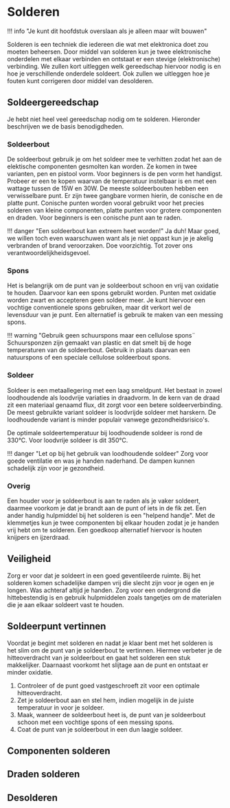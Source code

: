# Solderen

!!! info "Je kunt dit hoofdstuk overslaan als je alleen maar wilt bouwen"

Solderen is een techniek die iedereen die wat met elektronica doet zou moeten beheersen. Door middel van solderen kun je twee elektronische onderdelen met elkaar verbinden en ontstaat er een stevige (elektronische) verbinding. We zullen kort uitleggen welk gereedschap hiervoor nodig is en hoe je verschillende onderdele soldeert. Ook zullen we uitleggen hoe je fouten kunt corrigeren door middel van desolderen.

## Soldeergereedschap

Je hebt niet heel veel gereedschap nodig om te solderen. Hieronder beschrijven we de basis benodigdheden.

### Soldeerbout

De soldeerbout gebruik je om het soldeer mee te verhitten zodat het aan de elektische componenten gesmolten kan worden. Ze komen in twee varianten, pen en pistool vorm. Voor beginners is de pen vorm het handigst. Probeer er een te kopen waarvan de temperatuur instelbaar is en met een wattage tussen de 15W en 30W. De meeste soldeerbouten hebben een verwisselbare punt. Er zijn twee gangbare vormen hierin, de conische en de platte punt. Conische punten worden vooral gebruikt voor het precies solderen van kleine componenten, platte punten voor grotere componenten en draden. Voor beginners is een conische punt aan te raden.

!!! danger "Een soldeerbout kan extreem heet worden!"
    Ja duh! Maar goed, we willen toch even waarschuwen want als je niet oppast kun je je akelig verbranden of brand veroorzaken. Doe voorzichtig. Tot zover ons verantwoordelijkheidsgevoel.

### Spons

Het is belangrijk om de punt van je soldeerbout schoon en vrij van oxidatie te houden. Daarvoor kan een spons gebruikt worden. Punten met oxidatie worden zwart en accepteren geen soldeer meer. Je kunt hiervoor een vochtige conventionele spons gebruiken, maar dit verkort wel de levensduur van je punt. Een alternatief is gebruik te maken van een messing spons.

!!! warning "Gebruik geen schuurspons maar een cellulose spons¨
    Schuursponzen zijn gemaakt van plastic en dat smelt bij de hoge temperaturen van de soldeerbout. Gebruik in plaats daarvan een natuurspons of een speciale cellulose soldeerbout spons.

### Soldeer

Soldeer is een metaallegering met een laag smeldpunt. Het bestaat in zowel loodhoudende als loodvrije variaties in draadvorm. In de kern van de draad zit een materiaal genaamd flux, dit zorgt voor een betere soldeerverbinding. De meest gebruikte variant soldeer is loodvrijde soldeer met harskern. De loodhoudende variant is minder populair vanwege gezondheidsrisico's.

De optimale soldeertemperatuur bij loodhoudende soldeer is rond de 330°C. Voor loodvrije soldeer is dit 350°C.

!!! danger "Let op bij het gebruik van loodhoudende soldeer"
    Zorg voor goede ventilatie en was je handen naderhand. De dampen kunnen schadelijk zijn voor je gezondheid.
    
### Overig

Een houder voor je soldeerbout is aan te raden als je vaker soldeert, daarmee voorkom je dat je brandt aan de punt of iets in de fik zet. Een ander handig hulpmiddel bij het solderen is een "helpend handje". Met de klemmetjes kun je twee componenten bij elkaar houden zodat je je handen vrij hebt om te solderen. Een goedkoop alternatief hiervoor is houten knijpers en ijzerdraad. 

## Veiligheid

Zorg er voor dat je soldeert in een goed geventileerde ruimte. Bij het solderen komen schadelijke dampen vrij die slecht zijn voor je ogen en je longen. Was achteraf altijd je handen. Zorg voor een ondergrond die hittebestendig is en gebruik hulpmiddelen zoals tangetjes om de materialen die je aan elkaar soldeert vast te houden.

## Soldeerpunt vertinnen

Voordat je begint met solderen en nadat je klaar bent met het solderen is het slim om de punt van je soldeerbout te vertinnen. Hiermee verbeter je de hitteoverdracht van je soldeerbout en gaat het solderen een stuk makkelijker. Daarnaast voorkomt het slijtage aan de punt en ontstaat er minder oxidatie.

1. Controleer of de punt goed vastgeschroeft zit voor een optimale hitteoverdracht.
2. Zet je soldeerbout aan en stel hem, indien mogelijk in de juiste temperatuur in voor je soldeer.
3. Maak, wanneer de soldeerbout heet is, de punt van je soldeerbout schoon met een vochtige spons of een messing spons.
4. Coat de punt van je soldeerbout in een dun laagje soldeer.

## Componenten solderen

## Draden solderen

## Desolderen
